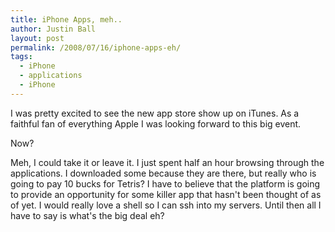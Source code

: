 ```yaml
---
title: iPhone Apps, meh..
author: Justin Ball
layout: post
permalink: /2008/07/16/iphone-apps-eh/
tags:
  - iPhone
  - applications
  - iPhone
---
```


I was pretty excited to see the new app store show up on iTunes. As a faithful fan of everything Apple I was looking forward to this big event.

Now?

Meh, I could take it or leave it. I just spent half an hour browsing through the applications. I downloaded some because they are there, but really who is going to pay 10 bucks for Tetris? I have to believe that the platform is going to provide an opportunity for some killer app that hasn't been thought of as of yet. I would really love a shell so I can ssh into my servers. Until then all I have to say is what's the big deal eh?